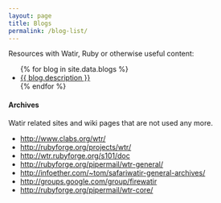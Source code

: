 ```yaml
---
layout: page
title: Blogs
permalink: /blog-list/
---
```


Resources with Watir, Ruby or otherwise useful content:

<ul>
  {% for blog in site.data.blogs %}
  <li ><a href = '{{ blog.link }}' target='_blank' rel = 'noopener'>{{ blog.description }}</a></li>
  {% endfor %}
</ul>

#### Archives

Watir related sites and wiki pages that are not used any more.

* http://www.clabs.org/wtr/
* http://rubyforge.org/projects/wtr/
* http://wtr.rubyforge.org/s101/doc
* http://rubyforge.org/pipermail/wtr-general/
* http://infoether.com/~tom/safariwatir-general-archives/
* http://groups.google.com/group/firewatir
* http://rubyforge.org/pipermail/wtr-core/
